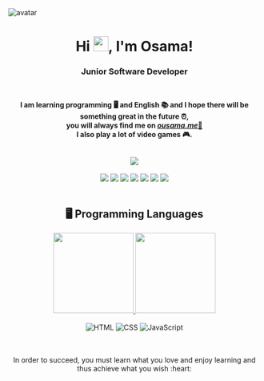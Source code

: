 <img src="https://ousama.me/assets/images/avatar/7.png" alt="avatar">

<h1 align="center">Hi <img src="https://user-images.githubusercontent.com/1303154/88677602-1635ba80-d120-11ea-84d8-d263ba5fc3c0.gif" width="30">, I'm Osama!</h1>
<h3 align="center">Junior Software Developer</h3>

<br/>

<p align="center"><b>I am learning programming 🖥️ and English 📚 and I hope there will be something great in the future ⏰,<br/>you will always find me on <a href="https://ousama.me"><i>ousama.me</i>📍</a><br/>I also play a lot of video games 🎮.</b>

<br/>
<br/>

<div align="center" valign="top">
<img src="https://discord.c99.nl/widget/theme-1/768757998402928680.png">
</div>

<br/>

<div align="center">
<a href="https://ousama.me/twitch"><img src="https://img.shields.io/badge/Twitch-9146FF?style=for-the-badge&logo=twitch&logoColor=white"></a>
<a href="https://ousama.me/youtube"><img src="https://img.shields.io/badge/YouTube-FF0000?style=for-the-badge&logo=youtube&logoColor=white"></a>
<a href="https://ousama.me/discord"><img src="https://img.shields.io/badge/Discord-5865F2?style=for-the-badge&logo=discord&logoColor=white"></a>
<a href="https://ousama.me/twitter"><img src="https://img.shields.io/badge/twitter-1DA1F2?style=for-the-badge&logo=twitter&logoColor=white"></a>
<a href="https://ousama.me/instagram"><img src="https://img.shields.io/badge/instagram-E4405F?style=for-the-badge&logo=instagram&logoColor=white"></a>
<a href="https://ousama.me/tiktok"><img src="https://img.shields.io/badge/tiktok-063752?style=for-the-badge&logo=tiktok&logoColor=white"></a>
<a href="https://ousama.me/steam"><img src="https://img.shields.io/badge/steam-2580C3?style=for-the-badge&logo=steam&logoColor=white"></a>
</div>

<br/>

<h2 align="center">🖥️ Programming Languages</h2>

<div align="center">
<a href="https://ousama.me">
<img height="160em" src="https://github-readme-stats.vercel.app/api?username=ousama-altamimi&count_private=true&include_all_commits=true&show_icons=true&theme=tokyonight&hide_border=false&show_owner=true"/>
<img height="160em" src="https://github-readme-stats.vercel.app/api/top-langs/?username=ousama-altamimi&theme=tokyonight&hide_border=false&&layout=compact"/></a>
</div>

<br/>

<div align="center">
<img alt="HTML" src="https://img.shields.io/badge/-html5-E34F26?style=for-the-badge&labelColor=black&logo=html5&logoColor=E34F26">
<img alt="CSS" src="https://img.shields.io/badge/-css-1572B6?style=for-the-badge&labelColor=black&logo=css3&logoColor=1572B6">
<img alt="JavaScript" src="https://img.shields.io/badge/-Javascript-F0DB4F?style=for-the-badge&labelColor=black&logo=javascript&logoColor=F0DB4F">
</div>

<br/>
<br/>

<div align="center">
  <p>In order to succeed, you must learn what you love and enjoy learning and thus achieve what you wish :heart:</p>
</div>
